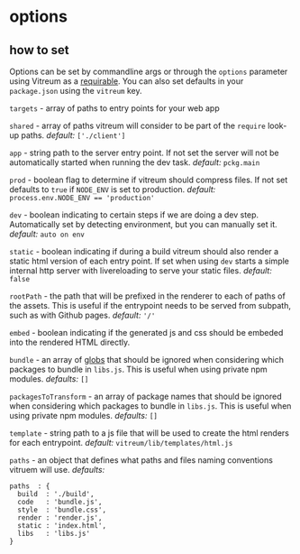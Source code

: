# options


## how to set

Options can be set by commandline args or through the `options` parameter using Vitreum as a [requirable](). You can also set defaults in your `package.json` using the `vitreum` key.



`targets` - array of paths to entry points for your web app

`shared` - array of paths vitreum will consider to be part of the `require` look-up paths. _default:_ `['./client']`

`app` - string path to the server entry point. If not set the server will not be automatically started when running the dev task. _default:_ `pckg.main`

`prod` - boolean flag to determine if vitreum should compress files. If not set defaults to `true` if `NODE_ENV` is set to production. _default:_ `process.env.NODE_ENV == 'production'`

`dev` - boolean indicating to certain steps if we are doing a dev step. Automatically set by detecting environment, but you can manually set it. _default:_ `auto on env`

`static` - boolean indicating if during a build vitreum should also render a static html version of each entry point. If set when using `dev` starts a simple internal http server with livereloading to serve your static files. _default:_ `false`

`rootPath` - the path that will be prefixed in the renderer to each of paths of the assets. This is useful if the entrypoint needs to be served from subpath, such as with Github pages. _default:_ `'/'`

`embed` - boolean indicating if the generated js and css should be embeded into the rendered HTML directly.

`bundle` - an array of [globs]() that should be ignored when considering which packages to bundle in `libs.js`. This is useful when using private npm modules. _defaults:_ `[]`

`packagesToTransform` - an array of package names that should be ignored when considering which packages to bundle in `libs.js`. This is useful when using private npm modules. _defaults:_ `[]`

`template` - string path to a js file that will be used to create the html renders for each entrypoint. _default:_ `vitreum/lib/templates/html.js`

`paths` - an object that defines what paths and files naming conventions vitruem will use. _defaults:_

```
paths  : {
  build  : './build',
  code   : 'bundle.js',
  style  : 'bundle.css',
  render : 'render.js',
  static : 'index.html',
  libs   : 'libs.js'
}
```
